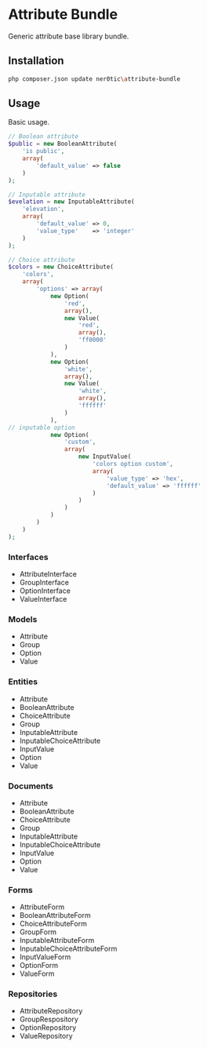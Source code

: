 # Attribute Bundle
Generic attribute base library bundle.

## Installation
```bash
php composer.json update ner0tic\attribute-bundle
```

## Usage
Basic usage.

```php
// Boolean attribute
$public = new BooleanAttribute(
    'is public', 
    array(
        'default_value' => false
    )
);

// Inputable attribute
$evelation = new InputableAttribute(
    'elevation',
    array(
        'default_value' => 0,
        'value_type'    => 'integer'
    )
);

// Choice attribute
$colors = new ChoiceAttribute(
    'colors',
    array(
        'options' => array(
            new Option(
                'red', 
                array(), 
                new Value(
                    'red',
                    array(),
                    'ff0000'
                )
            ),
            new Option(
                'white',
                array(),
                new Value(
                    'white',
                    array(),
                    'ffffff'
                )
            ),
// inputable option
            new Option(
                'custom',
                array(
                    new InputValue(
                        'colors option custom',
                        array(
                            'value_type' => 'hex',
                            'default_value' => 'ffffff'
                        )
                    )
                )
            )
        )
    )
);
```

### Interfaces
- AttributeInterface
- GroupInterface
- OptionInterface
- ValueInterface

### Models
- Attribute
- Group
- Option
- Value

### Entities
- Attribute
- BooleanAttribute
- ChoiceAttribute
- Group
- InputableAttribute
- InputableChoiceAttribute
- InputValue
- Option
- Value

### Documents
- Attribute
- BooleanAttribute
- ChoiceAttribute
- Group
- InputableAttribute
- InputableChoiceAttribute
- InputValue
- Option
- Value

### Forms
- AttributeForm
- BooleanAttributeForm
- ChoiceAttributeForm
- GroupForm
- InputableAttributeForm
- InputableChoiceAttributeForm
- InputValueForm
- OptionForm
- ValueForm

### Repositories
- AttributeRepository
- GroupRespository
- OptionRepository
- ValueRepository

